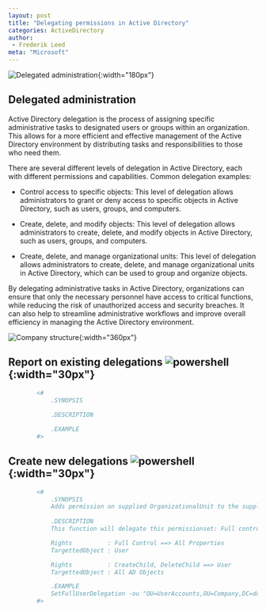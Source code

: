 ```yaml
---
layout: post
title: "Delegating permissions in Active Directory"
categories: ActiveDirectory
author:
 - Frederik Leed
meta: "Microsoft"
---
```


![Delegated administration](/assets/groups.png){:width="180px"}

## Delegated administration

Active Directory delegation is the process of assigning specific administrative tasks to designated users or groups within an organization. This allows for a more efficient and effective management of the Active Directory environment by distributing tasks and responsibilities to those who need them.

There are several different levels of delegation in Active Directory, each with different permissions and capabilities. Common delegation examples:

- Control access to specific objects: This level of delegation allows administrators to grant or deny access to specific objects in Active Directory, such as users, groups, and computers.

- Create, delete, and modify objects: This level of delegation allows administrators to create, delete, and modify objects in Active Directory, such as users, groups, and computers.

- Create, delete, and manage organizational units: This level of delegation allows administrators to create, delete, and manage organizational units in Active Directory, which can be used to group and organize objects.

By delegating administrative tasks in Active Directory, organizations can ensure that only the necessary personnel have access to critical functions, while reducing the risk of unauthorized access and security breaches. It can also help to streamline administrative workflows and improve overall efficiency in managing the Active Directory environment.

![Company structure](/assets/AD_Company_structure.png){:width="360px"}

## Report on existing delegations ![powershell](/assets/powershell.png){:width="30px"}

```Powershell
        <#
            .SYNOPSIS
            
            .DESCRIPTION

            .EXAMPLE
        #>
```

## Create new delegations ![powershell](/assets/powershell.png){:width="30px"}

```Powershell
        <#
            .SYNOPSIS
            Adds permission on supplied OrganizationalUnit to the supplied AD group
            
            .DESCRIPTION
            This function will delegate this permissionset: Full control on all user properties and ability to create and delete user objects.

            Rights          : Full Control ==> All Properties
            TargettedObject : User

            Rights          : CreateChild, DeleteChild ==> User
            TargettedObject : All AD Objects

            .EXAMPLE
            SetFullUserDelegation -ou "OU=UserAccounts,OU=Company,DC=domain,DC=com" -group "SEC-AD-CUA-UserAdmin" 
        #>
```
